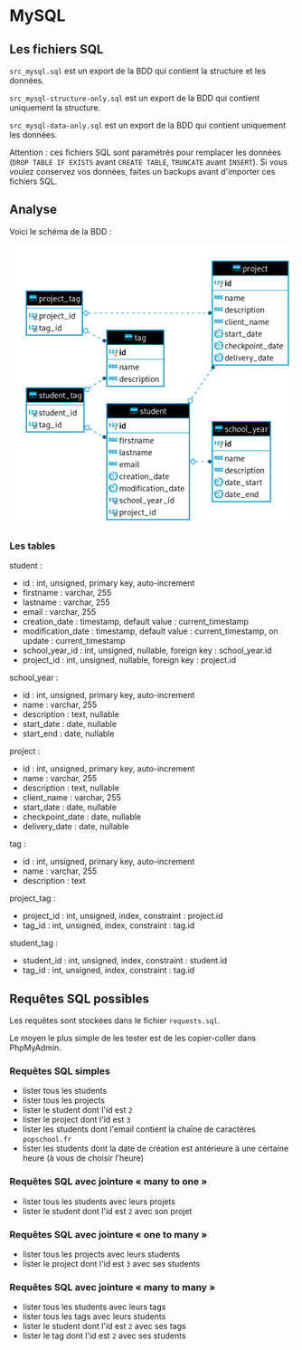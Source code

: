 # MySQL

## Les fichiers SQL

`src_mysql.sql` est un export de la BDD qui contient la structure et les données.

`src_mysql-structure-only.sql` est un export de la BDD qui contient uniquement la structure.

`src_mysql-data-only.sql` est un export de la BDD qui contient uniquement les données.

Attention : ces fichiers SQL sont paramétrés pour remplacer les données (`DROP TABLE IF EXISTS` avant `CREATE TABLE`, `TRUNCATE` avant `INSERT`).
Si vous voulez conservez vos données, faites un backups avant d'importer ces fichiers SQL.

## Analyse

Voici le schéma de la BDD :

![Schéma de la BDD](img/src_mysql-schema.png)

### Les tables

student :

- id : int, unsigned, primary key, auto-increment
- firstname : varchar, 255
- lastname : varchar, 255
- email : varchar, 255
- creation_date : timestamp, default value : current_timestamp
- modification_date : timestamp, default value : current_timestamp, on update : current_timestamp
- school_year_id : int, unsigned, nullable, foreign key : school_year.id
- project_id : int, unsigned, nullable, foreign key : project.id

school_year :

- id : int, unsigned, primary key, auto-increment
- name : varchar, 255
- description : text, nullable
- start_date : date, nullable
- start_end : date, nullable

project :

- id : int, unsigned, primary key, auto-increment
- name : varchar, 255
- description : text, nullable
- client_name : varchar, 255
- start_date : date, nullable
- checkpoint_date : date, nullable
- delivery_date : date, nullable

tag :

- id : int, unsigned, primary key, auto-increment
- name : varchar, 255
- description : text

project_tag :

- project_id : int, unsigned, index, constraint : project.id
- tag_id : int, unsigned, index, constraint : tag.id

student_tag :

- student_id : int, unsigned, index, constraint : student.id
- tag_id : int, unsigned, index, constraint : tag.id

## Requêtes SQL possibles

Les requêtes sont stockées dans le fichier `requests.sql`.

Le moyen le plus simple de les tester est de les copier-coller dans PhpMyAdmin.

### Requêtes SQL simples

- lister tous les students
- lister tous les projects
- lister le student dont l'id est `2`
- lister le project dont l'id est `3`
- lister les students dont l'email contient la chaîne de caractères `popschool.fr`
- lister les students dont la date de création est antérieure à une certaine heure (à vous de choisir l'heure)

### Requêtes SQL avec jointure « many to one »

- lister tous les students avec leurs projets
- lister le student dont l'id est `2` avec son projet

### Requêtes SQL avec jointure « one to many »

- lister tous les projects avec leurs students
- lister le project dont l'id est `3` avec ses students

### Requêtes SQL avec jointure « many to many »

- lister tous les students avec leurs tags
- lister tous les tags avec leurs students
- lister le student dont l'id est `2` avec ses tags
- lister le tag dont l'id est `2` avec ses students

